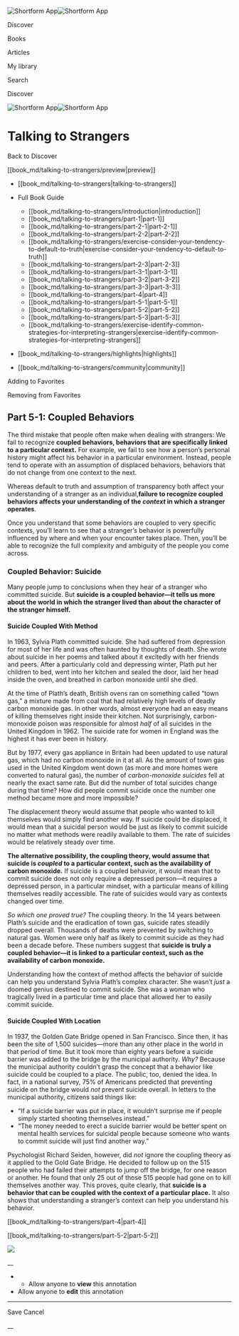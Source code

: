 ![Shortform App](/img/logo.36a2399e.svg)![Shortform App](/img/logo-dark.70c1b072.svg)

Discover

Books

Articles

My library

Search

Discover

![Shortform App](/img/logo.36a2399e.svg)![Shortform App](/img/logo-dark.70c1b072.svg)

# Talking to Strangers

Back to Discover

[[book_md/talking-to-strangers/preview|preview]]

  * [[book_md/talking-to-strangers|talking-to-strangers]]
  * Full Book Guide

    * [[book_md/talking-to-strangers/introduction|introduction]]
    * [[book_md/talking-to-strangers/part-1|part-1]]
    * [[book_md/talking-to-strangers/part-2-1|part-2-1]]
    * [[book_md/talking-to-strangers/part-2-2|part-2-2]]
    * [[book_md/talking-to-strangers/exercise-consider-your-tendency-to-default-to-truth|exercise-consider-your-tendency-to-default-to-truth]]
    * [[book_md/talking-to-strangers/part-2-3|part-2-3]]
    * [[book_md/talking-to-strangers/part-3-1|part-3-1]]
    * [[book_md/talking-to-strangers/part-3-2|part-3-2]]
    * [[book_md/talking-to-strangers/part-3-3|part-3-3]]
    * [[book_md/talking-to-strangers/part-4|part-4]]
    * [[book_md/talking-to-strangers/part-5-1|part-5-1]]
    * [[book_md/talking-to-strangers/part-5-2|part-5-2]]
    * [[book_md/talking-to-strangers/part-5-3|part-5-3]]
    * [[book_md/talking-to-strangers/exercise-identify-common-strategies-for-interpreting-strangers|exercise-identify-common-strategies-for-interpreting-strangers]]
  * [[book_md/talking-to-strangers/highlights|highlights]]
  * [[book_md/talking-to-strangers/community|community]]



Adding to Favorites 

Removing from Favorites 

## Part 5-1: Coupled Behaviors

The third mistake that people often make when dealing with strangers: We fail to recognize **coupled behaviors, behaviors that are specifically linked to a particular context.** For example, we fail to see how a person’s personal history might affect his behavior in a particular environment. Instead, people tend to operate with an assumption of displaced behaviors, behaviors that do not change from one context to the next.

Whereas default to truth and assumption of transparency both affect your understanding of a stranger as an individual,**failure to recognize coupled behaviors affects your understanding of the _context_ in which a stranger operates**.

Once you understand that some behaviors are coupled to very specific contexts, you’ll learn to see that a stranger’s behavior is powerfully influenced by where and when your encounter takes place. Then, you’ll be able to recognize the full complexity and ambiguity of the people you come across.

### Coupled Behavior: Suicide

Many people jump to conclusions when they hear of a stranger who committed suicide. But **suicide is a coupled behavior—it tells us more about the world in which the stranger lived than about the character of the stranger himself.**

#### Suicide Coupled With Method

In 1963, Sylvia Plath committed suicide. She had suffered from depression for most of her life and was often haunted by thoughts of death. She wrote about suicide in her poems and talked about it excitedly with her friends and peers. After a particularly cold and depressing winter, Plath put her children to bed, went into her kitchen and sealed the door, laid her head inside the oven, and breathed in carbon monoxide until she died.

At the time of Plath’s death, British ovens ran on something called “town gas,” a mixture made from coal that had relatively high levels of deadly carbon monoxide gas. In other words, almost everyone had an easy means of killing themselves right inside their kitchen. Not surprisingly, carbon-monoxide poison was responsible for almost _half_ of all suicides in the United Kingdom in 1962. The suicide rate for women in England was the highest it has ever been in history.

But by 1977, every gas appliance in Britain had been updated to use natural gas, which had no carbon monoxide in it at all. As the amount of town gas used in the United Kingdom went down (as more and more homes were converted to natural gas), the number of _carbon-monoxide suicides_ fell at nearly the exact same rate. But did the number of total suicides change during that time? How did people commit suicide once the number one method became more and more impossible?

The displacement theory would assume that people who wanted to kill themselves would simply find another way. If suicide could be displaced, it would mean that a suicidal person would be just as likely to commit suicide no matter what methods were readily available to them. The rate of suicides would be relatively steady over time.

**The alternative possibility, the coupling theory, would assume that suicide is _coupled_ to a particular context, such as the availability of carbon monoxide.** If suicide is a coupled behavior, it would mean that to commit suicide does not only require a depressed person—it requires a depressed person, in a particular mindset, with a particular means of killing themselves readily accessible. The rate of suicides would vary as contexts changed over time.

_So which one proved true?_ The coupling theory. In the 14 years between Plath’s suicide and the eradication of town gas, suicide rates steadily dropped overall. Thousands of deaths were prevented by switching to natural gas. Women were only half as likely to commit suicide as they had been a decade before. These numbers suggest that **suicide is truly a coupled behavior—it is linked to a particular context, such as the availability of carbon monoxide.**

Understanding how the context of method affects the behavior of suicide can help you understand Sylvia Plath’s complex character. She wasn’t _just_ a doomed genius destined to commit suicide. She was a woman who tragically lived in a particular time and place that allowed her to easily commit suicide.

#### Suicide Coupled With Location

In 1937, the Golden Gate Bridge opened in San Francisco. Since then, it has been the site of 1,500 suicides—more than any other place in the world in that period of time. But it took more than eighty years before a suicide barrier was added to the bridge by the municipal authority. _Why?_ Because the municipal authority couldn’t grasp the concept that a behavior like suicide could be coupled to a place. The public, too, denied the idea. In fact, in a national survey, 75% of Americans predicted that preventing suicide on the bridge would _not_ prevent suicide overall. In letters to the municipal authority, citizens said things like:

  * “If a suicide barrier was put in place, it wouldn’t surprise me if people simply started shooting themselves instead.”
  * “The money needed to erect a suicide barrier would be better spent on mental health services for suicidal people because someone who wants to commit suicide will just find another way.”



Psychologist Richard Seiden, however, did _not_ ignore the coupling theory as it applied to the Gold Gate Bridge. He decided to follow up on the 515 people who had failed their attempts to jump off the bridge, for one reason or another. He found that only 25 out of those 515 people had gone on to kill themselves another way. This proves, quite clearly, that **suicide is a behavior that can be coupled with the context of a particular place.** It also shows that understanding a stranger’s context can help you understand his behavior.

[[book_md/talking-to-strangers/part-4|part-4]]

[[book_md/talking-to-strangers/part-5-2|part-5-2]]

![](https://bat.bing.com/action/0?ti=56018282&Ver=2&mid=7a732ed2-843a-4e16-866e-1c34cf6962e7&sid=f30c5e70639211ee87d33f0876d93783&vid=f30c9700639211eeb3a75d830392c94f&vids=0&msclkid=N&pi=0&lg=en-US&sw=800&sh=600&sc=24&nwd=1&tl=Shortform%20%7C%20Book&p=https%3A%2F%2Fwww.shortform.com%2Fapp%2Fbook%2Ftalking-to-strangers%2Fpart-5-1&r=&lt=392&evt=pageLoad&sv=1&rn=665750)

__

  *   * Allow anyone to **view** this annotation
  * Allow anyone to **edit** this annotation



* * *

Save Cancel

__



